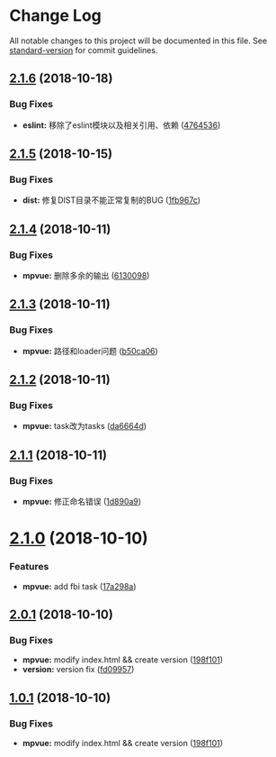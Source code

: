 # Change Log

All notable changes to this project will be documented in this file. See [standard-version](https://github.com/conventional-changelog/standard-version) for commit guidelines.

<a name="2.1.6"></a>
## [2.1.6](https://github.com/fbi-templates/fbi-project-weapp/compare/v2.1.5...v2.1.6) (2018-10-18)


### Bug Fixes

* **eslint:** 移除了eslint模块以及相关引用、依赖 ([4764536](https://github.com/fbi-templates/fbi-project-weapp/commit/4764536))



<a name="2.1.5"></a>
## [2.1.5](https://github.com/fbi-templates/fbi-project-weapp/compare/v2.1.4...v2.1.5) (2018-10-15)


### Bug Fixes

* **dist:** 修复DIST目录不能正常复制的BUG ([1fb967c](https://github.com/fbi-templates/fbi-project-weapp/commit/1fb967c))



<a name="2.1.4"></a>
## [2.1.4](https://github.com/fbi-templates/fbi-project-weapp/compare/v2.1.3...v2.1.4) (2018-10-11)


### Bug Fixes

* **mpvue:** 删除多余的输出 ([6130098](https://github.com/fbi-templates/fbi-project-weapp/commit/6130098))



<a name="2.1.3"></a>
## [2.1.3](https://github.com/fbi-templates/fbi-project-weapp/compare/v2.1.2...v2.1.3) (2018-10-11)


### Bug Fixes

* **mpvue:** 路径和loader问题 ([b50ca06](https://github.com/fbi-templates/fbi-project-weapp/commit/b50ca06))



<a name="2.1.2"></a>
## [2.1.2](https://github.com/fbi-templates/fbi-project-weapp/compare/v2.1.1...v2.1.2) (2018-10-11)


### Bug Fixes

* **mpvue:** task改为tasks ([da6664d](https://github.com/fbi-templates/fbi-project-weapp/commit/da6664d))



<a name="2.1.1"></a>
## [2.1.1](https://github.com/fbi-templates/fbi-project-weapp/compare/v2.1.0...v2.1.1) (2018-10-11)


### Bug Fixes

* **mpvue:** 修正命名错误 ([1d890a9](https://github.com/fbi-templates/fbi-project-weapp/commit/1d890a9))



<a name="2.1.0"></a>
# [2.1.0](https://github.com/fbi-templates/fbi-project-weapp/compare/v2.0.1...v2.1.0) (2018-10-10)


### Features

* **mpvue:** add fbi task ([17a298a](https://github.com/fbi-templates/fbi-project-weapp/commit/17a298a))



<a name="2.0.1"></a>
## [2.0.1](https://github.com/fbi-templates/fbi-project-weapp/compare/v1.1.1...v2.0.1) (2018-10-10)


### Bug Fixes

* **mpvue:** modify index.html && create version ([198f101](https://github.com/fbi-templates/fbi-project-weapp/commit/198f101))
* **version:** version fix ([fd09957](https://github.com/fbi-templates/fbi-project-weapp/commit/fd09957))



<a name="1.0.1"></a>
## [1.0.1](https://github.com/fbi-templates/fbi-project-weapp/compare/v1.1.1...v1.0.1) (2018-10-10)


### Bug Fixes

* **mpvue:** modify index.html && create version ([198f101](https://github.com/fbi-templates/fbi-project-weapp/commit/198f101))
